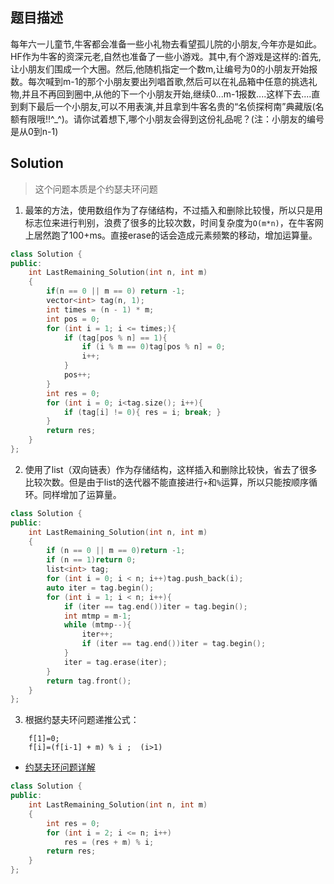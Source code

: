 ## 题目描述
每年六一儿童节,牛客都会准备一些小礼物去看望孤儿院的小朋友,今年亦是如此。HF作为牛客的资深元老,自然也准备了一些小游戏。其中,有个游戏是这样的:首先,让小朋友们围成一个大圈。然后,他随机指定一个数m,让编号为0的小朋友开始报数。每次喊到m-1的那个小朋友要出列唱首歌,然后可以在礼品箱中任意的挑选礼物,并且不再回到圈中,从他的下一个小朋友开始,继续0...m-1报数....这样下去....直到剩下最后一个小朋友,可以不用表演,并且拿到牛客名贵的“名侦探柯南”典藏版(名额有限哦!!^_^)。请你试着想下,哪个小朋友会得到这份礼品呢？(注：小朋友的编号是从0到n-1)

## Solution
> 这个问题本质是个约瑟夫环问题
1. 最笨的方法，使用数组作为了存储结构，不过插入和删除比较慢，所以只是用标志位来进行判别，浪费了很多的比较次数，时间复杂度为`O(m*n)`，在牛客网上居然跑了100+ms。直接erase的话会造成元素频繁的移动，增加运算量。
```c++
class Solution {
public:
	int LastRemaining_Solution(int n, int m)
	{
        if(n == 0 || m == 0) return -1;
		vector<int> tag(n, 1);
		int times = (n - 1) * m;
		int pos = 0;
		for (int i = 1; i <= times;){
			if (tag[pos % n] == 1){
				if (i % m == 0)tag[pos % n] = 0;
				i++;
			}
			pos++;
		}
		int res = 0;
		for (int i = 0; i<tag.size(); i++){
			if (tag[i] != 0){ res = i; break; }
		}
		return res;
	}
};
```
2. 使用了list（双向链表）作为存储结构，这样插入和删除比较快，省去了很多比较次数。但是由于list的迭代器不能直接进行`+`和`%`运算，所以只能按顺序循环。同样增加了运算量。
```c++
class Solution {
public:
	int LastRemaining_Solution(int n, int m)
	{
		if (n == 0 || m == 0)return -1;
		if (n == 1)return 0;
		list<int> tag;
		for (int i = 0; i < n; i++)tag.push_back(i);
		auto iter = tag.begin();
		for (int i = 1; i < n; i++){
			if (iter == tag.end())iter = tag.begin();
			int mtmp = m-1;
			while (mtmp--){
				iter++;
				if (iter == tag.end())iter = tag.begin();
			}
			iter = tag.erase(iter);
		}
		return tag.front();
	}
};
```

3. 根据约瑟夫环问题递推公式：
```
    f[1]=0;
    f[i]=(f[i-1] + m) % i ;  (i>1)
```
 - [约瑟夫环问题详解](http://tingyun.site/2018/04/26/%E7%BA%A6%E7%91%9F%E5%A4%AB%E7%8E%AF%E9%97%AE%E9%A2%98%E8%AF%A6%E8%A7%A3/)
```c++
class Solution {
public:
	int LastRemaining_Solution(int n, int m)
	{
		int res = 0;
		for (int i = 2; i <= n; i++)
			res = (res + m) % i;
		return res;
	}
};
```